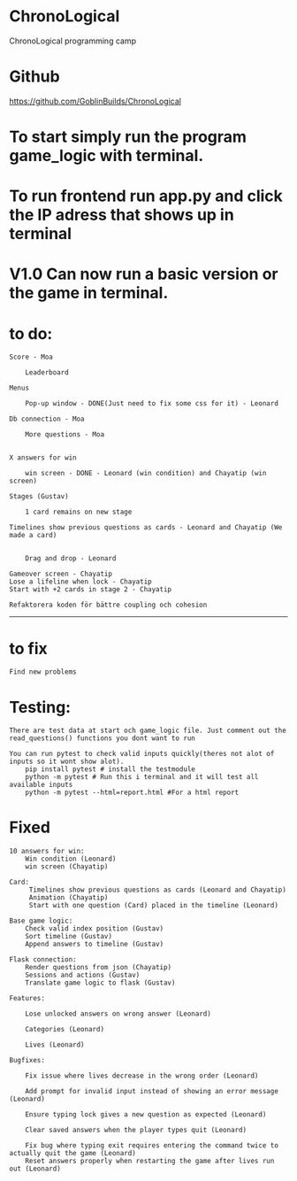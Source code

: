 # ChronoLogical
ChronoLogical programming camp

# Github
https://github.com/GoblinBuilds/ChronoLogical

# To start simply run the program game_logic with terminal.
# To run frontend run app.py and click the IP adress that shows up in terminal 

# V1.0 Can now run a basic version or the game in terminal. 

# to do:


    Score - Moa

        Leaderboard

    Menus

        Pop-up window - DONE(Just need to fix some css for it) - Leonard

    Db connection - Moa

        More questions - Moa


    X answers for win 

        win screen - DONE - Leonard (win condition) and Chayatip (win screen)

    Stages (Gustav)

        1 card remains on new stage

    Timelines show previous questions as cards - Leonard and Chayatip (We made a card)


        Drag and drop - Leonard

    Gameover screen - Chayatip
    Lose a lifeline when lock - Chayatip
    Start with +2 cards in stage 2 - Chayatip
    
    Refaktorera koden för bättre coupling och cohesion

-------------------------------------------------------------

# to fix

    Find new problems


# Testing:
    There are test data at start och game_logic file. Just comment out the read_questions() functions you dont want to run

    You can run pytest to check valid inputs quickly(theres not alot of inputs so it wont show alot). 
        pip install pytest # install the testmodule
        python -m pytest # Run this i terminal and it will test all available inputs
        python -m pytest --html=report.html #For a html report


# Fixed

    10 answers for win:
        Win condition (Leonard)
        win screen (Chayatip)

    Card:
         Timelines show previous questions as cards (Leonard and Chayatip)
         Animation (Chayatip)
         Start with one question (Card) placed in the timeline (Leonard)
        
    Base game logic:
        Check valid index position (Gustav)
        Sort timeline (Gustav)
        Append answers to timeline (Gustav)

    Flask connection:
        Render questions from json (Chayatip) 
        Sessions and actions (Gustav)
        Translate game logic to flask (Gustav)

    Features:

        Lose unlocked answers on wrong answer (Leonard)

        Categories (Leonard)

        Lives (Leonard)

    Bugfixes:

        Fix issue where lives decrease in the wrong order (Leonard)

        Add prompt for invalid input instead of showing an error message (Leonard)

        Ensure typing lock gives a new question as expected (Leonard)

        Clear saved answers when the player types quit (Leonard)

        Fix bug where typing exit requires entering the command twice to actually quit the game (Leonard)
        Reset answers properly when restarting the game after lives run out (Leonard)
